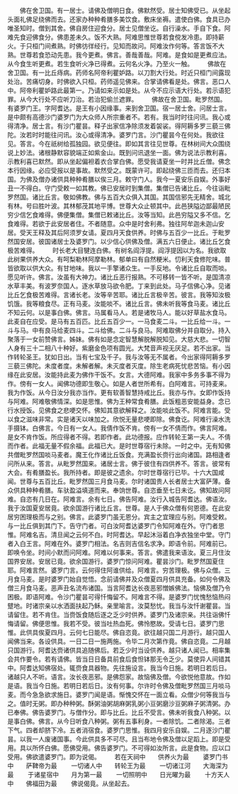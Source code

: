 <!-- { "loadSidebar": true } -->
　　佛在舍卫国。有一居士。请佛及僧明日食。佛默然受。居士知佛受已。从坐起头面礼佛足绕佛而去。还家办种种肴膳多美饮食。敷床坐褥。遣使白佛。食具已办唯圣知时。僧到其舍。佛自房住迎食分。居士见僧坐讫。自行澡水。手自下食。阿难先食迎佛食分。佛患差未久。饭不大熟。阿难思惟世尊若食傥发冷患。即持薪火。于只桓门间煮熟。时佛彷徉经行。见知而故问。阿难汝作何等。答言饭不大熟。世尊若食恐动先患。我今更煮。佛言。善哉善哉。阿难。是食如是更煮应法。从今食生听更煮。若生食听火净已得煮。云何名火净。乃至火一触。
　　佛故在舍卫国。有一比丘痔病。药师名阿帝利瞿妒路。以刀割大行处。时近只桓门间露现处治。苦痛切身。时佛欲入只桓。药师遥见佛来。合掌请佛看是处。佛言。恶口人中。阿帝利瞿妒路此最第一。乃请如来示如是处。从今不应示语大行处。若示语犯罪。从今大行处不应听刀治。若治犯偷兰遮罪。
　　佛故在舍卫国。毗罗然国。有婆罗门王。字阿耆达。是王有小因缘事。来到舍卫国。宿一居士舍。问居士言。是中颇有高德沙门婆罗门为大众师人所宗重者不。若有。我当时时往问讯。我心或得清净。居士言。有沙门瞿昙。释子出家信净除须发着袈裟。得阿耨多罗三藐三佛陀。汝若时时能往问讯。汝心或得清净。婆罗门言。沙门瞿昙今在何处。我欲往见。答言。今在祇树给孤独园。欲见便往。即如其言往见世尊。在林树间大众围绕说上妙法。诸根静默容貌端正如紫金山。既到问讯退坐一面。佛为说法示教利喜。示教利喜已默然。即从坐起偏袒着衣合掌白佛。愿受我请夏坐一时并比丘僧。佛念本行因缘。必应受报以是事故。默然受之。既蒙许可。即起绕佛三匝而去。还归本国。为佛及僧办诸供具种种肴膳以俟三月。敕守门人。我今一夏安乐自娱。外事好丑一不得白。守门受敕一如其教。佛已安居时到集僧。集僧已告诸比丘。今往诣毗罗然国。诸比丘言。敬如佛教。佛与五百大众俱入其国。其国信邪先无精舍。城北有林。号曰胜叶波。其林郁茂其地平博。世尊大众止顿其中。此邑狭隘边鄙最陋民穷少信乞食难得。佛便集僧。集僧已敕诸比丘。汝等当知。此邑穷隘又多不信。乞食难得。若欲于此安居者住。不者随意。众中是时舍利弗。独往阿牟迦未迦山安居。受天王释及其后阿须罗女请。夏四月天食供养。时佛与五百少一比丘。于毗罗然国安居。彼国诸居士及婆罗门。以少信心供佛及僧。满五六日便止。诸比丘乞食极苦难得。
　　时长老大目犍连白佛。有树名阎浮提。阎浮提因以为名。我欲取此树果供养大众。有呵梨勒林阿摩勒林。郁单曰有自然粳米。忉利天食修陀味。普皆欲取以供大众。有甘地味。我以一手擎诸众生。一手反地。令诸比丘自取而啖。愿见听许。佛言。汝虽有大神力。诸比丘恶行报熟。不可移转一皆不听。是国清凉水草丰美。有波罗奈国人。逐水草放马欲令肥。丁来到此处。马子信佛心净。见诸比丘乞食极苦难得。言诸长老。汝等辛苦耶。诸比丘言极辛苦。彼言。我等知汝极饥饿。我等粮食尽。正有马麦。汝能啖不。诸比丘言。佛未听我等食马麦。诸比丘不知云何。以是事白佛。佛言。马属看马人。若是诸牧马人。能以好草盐水食马。此麦自在应受。是马有五百匹。比丘五百少一。一马食麦二斗。一比丘给一斗。一斗与马。中有良马给麦四斗。二斗给佛。二斗与良马。阿难取佛分并自取分。持入聚落于一女前赞佛言。姊妹。佛有如是念定智慧解脱解脱知见。大慈大悲。一切智人身有三十二相八十种好。紫磨金色项有圆光。大梵音声视无厌足。若不出家。当作转轮圣王。犹如日出。当有七宝及千子。我与汝等无不属者。今出家得阿耨多罗三藐三佛陀。未度者度。未解者解。未灭度者灭度。除生老病死忧悲苦恼。有小因缘在此安居。汝能持此麦为佛作干饭不。女言。大德阿难。我家中多务多事不得为作。傍有一女人。闻佛功德即生敬心。如是人者世所希有。白阿难言。可持麦来。我为作饭。从今日汝分我亦当作。更有软善智慧持戒比丘。我亦与作。女即作饭持与阿难。阿难敬佛情深。如是思惟。佛为王种常食肴膳。此饭粗恶安能益身。念已行水授饭。见佛食之悲哽交怀。佛知其意欲解释之。汝能啖此饭不。阿难言能。受以食之滋味非常。实是诸天以味加之。欣悦无量悲哽即除。佛食讫。阿难行澡水洗手摄钵。白佛言。今日有一女人。我倩作饭不肯。傍有一女不倩而作。佛言阿难。是女不肯作饭。所应得者不得。若即作者。此功德报。应作转轮王第一夫人。不倩而作者。此福无量不假余福。此福已大。是时世尊宿行未除。一时之中。无有知佛共僧毗罗然国啖马麦者。魔王化作诸比丘饭食。充满盈长赍行出向诸国。路相逢者问所从来。答言。从毗罗然国来。诸居士言。佛于彼住有四供养不。答言。彼常有大会。有肴膳盈长。我所持者。即是彼之遗余。尔时世尊宿行已毕。十六大国咸闻。世尊与五百比丘。毗罗然国三月食马麦。尔时诸国贵人长者居士大富萨薄。备众供具种种肴膳。车驮盈溢填道而来。奉饷世尊。自恣垂至七日未讫。佛知故问阿难。自恣有几日在。阿难言。余有七日。佛告阿难。汝行入城告阿耆达。佛语汝。我于汝国夏安居竟。欲余国游行诸比丘言。世尊。是人于佛众僧有何恩德。在此安居穷困理极而与之别。佛言。此婆罗门虽无恩分。宾主之宜理应与别。阿难受敕。与一比丘俱到其门下。告守门者。可白汝阿耆达婆罗门令知阿难在外。守门者思惟。阿难名吉。清旦闻之云何不白。时阿耆达。早起沐浴着白净衣独坐中堂。守门者入白王言。阿难在外。婆罗门相法。名吉则吉信名求净。即语令前。阿难前已。即唤令坐。时间小默而问阿难。阿难以何事来。答言。佛遣我来语汝。夏三月住汝国界安居。安居已竟。欲余国游行。婆罗门惊问阿难。瞿昙沙门。毗罗然国夏住耶。阿难言然。婆罗门言。云何得住阿谁供给。阿难言。穷苦理极。佛与众僧。三月食马麦。是时婆罗门始自觉悟。念前请佛并及众僧夏四月供具充备。如何令佛及僧三月食马麦。恶声丑名流布诸国。当言阿耆达长夜恶邪憎嫉佛法。恼佛及僧乃令困极。即语阿难。令沙门瞿昙可得忏悔留不。阿难言不得。是婆罗门忧愧愁恼热闷躄地。时诸宗亲以水洒面扶起乃稣。亲里喻言。汝莫愁忧。我当与汝忏谢瞿昙。当请留住。若不肯住。当赍饭食随后逐之乏少时供养。婆罗门及诸宗亲。共往诣佛忏悔请留。佛便思惟。我若不受。彼当吐热血死。佛怜愍故。受请七日。婆罗门思惟。此供具俟夏四月。云何七日能尽。佛自恣竟。欲往越只国二月游行。越只国人闻佛当来。各设供具。一日二日一施两施。令毕二月次第作竟。佛自恣竟。二月越只国游行。阿耆达赍诸供具追随佛后。若乏少时当设供养。越只诸人闻已。相率集会共作要令。若有请佛。皆当日日备具前食后食怛钵那无令乏少。莫使异人间错其中。阿耆达知佛宿处。辄赍食具器物。先往施设言。我当今日施。若明日若后日。诸越只人不听。语言。汝长夜恶邪。是佛怨家。故恼佛及僧。今欲悦他意故。作如是语。我当今日施。若明日若后日。汝有何事。尔许时令佛及僧毗罗然国三月啖马麦。而今急急欲求施日。婆罗门闻是语。惭愧交怀在一面立看。众僧少何等我当与之。值时无粥。即办种种粥。酥粥油粥胡麻粥乳粥小豆粥磨沙豆粥麻子粥清粥。办已奉佛。佛告婆罗门。与僧作分。即与比丘。比丘不受言。佛未听我食八种粥。以是事白佛。佛言。从今日听食八种粥。粥有五事利身。一者除饥。二者除渴。三者下气。四者却脐下冷。五者消宿食。婆罗门思惟。我四月安乐自娱。二月逐沙门瞿昙。以我一人废诸国事。今此供具多不可尽。且当布地令佛及僧以足蹈上。即是受用。具以所怀白佛。愿佛受用。佛告婆罗门。不可得如汝所言。此是食物。应以口受用。佛欲遣婆罗门。即为说偈。
　　若在天祠中　　供养火为最
　　婆罗门书中　　萨鞞帝为最
　　一切诸人中　　转轮王为最
　　一切诸江河　　大海深为最
　　于诸星宿中　　月为第一最
　　一切照明中　　日光曜为最
　　十方天人中　　佛福田为最
　　佛说偈竟。从坐起去。

